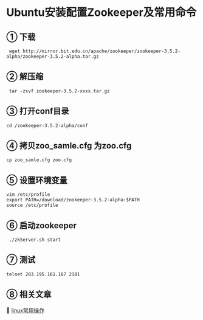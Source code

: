 Ubuntu安装配置Zookeeper及常用命令
===

① 下载
---   

     wget http://mirror.bit.edu.cn/apache/zookeeper/zookeeper-3.5.2-alpha/zookeeper-3.5.2-alpha.tar.gz

② 解压缩
---
    
     tar -zxvf zookeeper-3.5.2-xxxx.tar.gz

③ 打开conf目录
--- 
    cd /zookeeper-3.5.2-alpha/conf

④ 拷贝zoo_samle.cfg 为zoo.cfg    
---
    cp zoo_samle.cfg zoo.cfg

⑤ 设置环境变量   
---

    vim /etc/profile
	export PATH=/download/zookeeper-3.5.2-alpha:$PATH
	source /etc/profile

⑥ 启动zookeeper
---

	 ./zkServer.sh start

⑦ 测试    
---

	telnet 203.195.161.167 2181

⑧ 相关文章
---

📖 [linux常用操作](http://localhost/article/linux/index.html) 